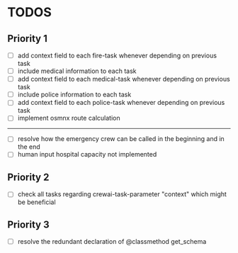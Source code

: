 # TODOS

## Priority 1

- [ ] add context field to each fire-task whenever depending on previous task
- [ ] include medical information to each task
- [ ] add context field to each medical-task whenever depending on previous task
- [ ] include police information to each task
- [ ] add context field to each police-task whenever depending on previous task
- [ ] implement osmnx route calculation

---

- [ ] resolve how the emergency crew can be called in the beginning and in the end
- [ ] human input hospital capacity not implemented

## Priority 2

- [ ] check all tasks regarding crewai-task-parameter "context" which might be beneficial

## Priority 3

- [ ] resolve the redundant declaration of @classmethod get_schema
